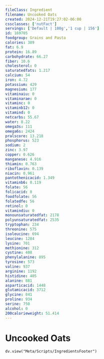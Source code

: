 ```yaml
---
fileClass: Ingredient
filename: Uncooked Oats
created: 2024-12-21T19:27:02-06:00
cssclasses: ['nutFact']
servings: ['Default | 100g','1 cup | 156']
id: 169705
foodgroup: Grains and Pasta
calories: 389
fat: 6.9
protein: 16.89
carbohydrate: 66.27
fiber: 10.6
cholesterol: 0
saturatedfats: 1.217
calcium: 54
iron: 4.72
potassium: 429
magnesium: 177
vitaminaiu: 0
vitaminarae: 0
vitaminc: 0
vitaminb12: 0
vitamind: 0
netcarbs: 55.67
water: 8.22
omega3s: 111
omega6s: 2424
pralscore: 13.218
phosphorus: 523
sodium: 2
zinc: 3.97
copper: 0.626
manganese: 4.916
thiamin: 0.763
riboflavin: 0.139
niacin: 0.961
pantothenicacid: 1.349
vitaminb6: 0.119
folate: 56
folicacid: 0
foodfolate: 56
folatedfe: 56
retinol: 0
vitamindiu: 0
monounsaturatedfat: 2178
polyunsaturatedfat: 2535
tryptophan: 234
threonine: 575
isoleucine: 694
leucine: 1284
lysine: 701
methionine: 312
cystine: 408
phenylalanine: 895
tyrosine: 573
valine: 937
arginine: 1192
histidine: 405
alanine: 881
asparticacid: 1448
glutamicacid: 3712
glycine: 841
proline: 934
serine: 750
alcohol: 0
200calorieweight: 51.414
---
```


# Uncooked Oats

```dataviewjs
dv.view("Meta/Scripts/IngredientsFooter")
```